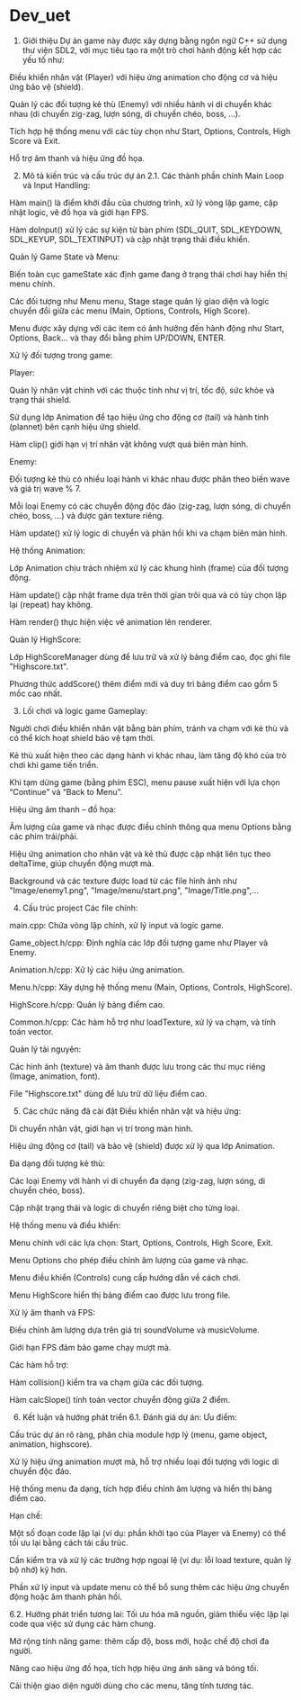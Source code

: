 # Dev_uet
1. Giới thiệu
Dự án game này được xây dựng bằng ngôn ngữ C++ sử dụng thư viện SDL2, với mục tiêu tạo ra một trò chơi hành động kết hợp các yếu tố như:

Điều khiển nhân vật (Player) với hiệu ứng animation cho động cơ và hiệu ứng bảo vệ (shield).

Quản lý các đối tượng kẻ thù (Enemy) với nhiều hành vi di chuyển khác nhau (di chuyển zig-zag, lượn sóng, di chuyển chéo, boss, ...).

Tích hợp hệ thống menu với các tùy chọn như Start, Options, Controls, High Score và Exit.

Hỗ trợ âm thanh và hiệu ứng đồ họa.

2. Mô tả kiến trúc và cấu trúc dự án
2.1. Các thành phần chính
Main Loop và Input Handling:

Hàm main() là điểm khởi đầu của chương trình, xử lý vòng lặp game, cập nhật logic, vẽ đồ họa và giới hạn FPS.

Hàm doInput() xử lý các sự kiện từ bàn phím (SDL_QUIT, SDL_KEYDOWN, SDL_KEYUP, SDL_TEXTINPUT) và cập nhật trạng thái điều khiển.

Quản lý Game State và Menu:

Biến toàn cục gameState xác định game đang ở trạng thái chơi hay hiển thị menu chính.

Các đối tượng như Menu menu, Stage stage quản lý giao diện và logic chuyển đổi giữa các menu (Main, Options, Controls, High Score).

Menu được xây dựng với các item có ảnh hưởng đến hành động như Start, Options, Back… và thay đổi bằng phím UP/DOWN, ENTER.

Xử lý đối tượng trong game:

Player:

Quản lý nhân vật chính với các thuộc tính như vị trí, tốc độ, sức khỏe và trạng thái shield.

Sử dụng lớp Animation để tạo hiệu ứng cho động cơ (tail) và hành tinh (plannet) bên cạnh hiệu ứng shield.

Hàm clip() giới hạn vị trí nhân vật không vượt quá biên màn hình.

Enemy:

Đối tượng kẻ thù có nhiều loại hành vi khác nhau được phân theo biến wave và giá trị wave % 7.

Mỗi loại Enemy có các chuyển động độc đáo (zig-zag, lượn sóng, di chuyển chéo, boss, …) và được gán texture riêng.

Hàm update() xử lý logic di chuyển và phản hồi khi va chạm biên màn hình.

Hệ thống Animation:

Lớp Animation chịu trách nhiệm xử lý các khung hình (frame) của đối tượng động.

Hàm update() cập nhật frame dựa trên thời gian trôi qua và có tùy chọn lặp lại (repeat) hay không.

Hàm render() thực hiện việc vẽ animation lên renderer.

Quản lý HighScore:

Lớp HighScoreManager dùng để lưu trữ và xử lý bảng điểm cao, đọc ghi file "Highscore.txt".

Phương thức addScore() thêm điểm mới và duy trì bảng điểm cao gồm 5 mốc cao nhất.

3. Lối chơi và logic game
Gameplay:

Người chơi điều khiển nhân vật bằng bàn phím, tránh va chạm với kẻ thù và có thể kích hoạt shield bảo vệ tạm thời.

Kẻ thù xuất hiện theo các dạng hành vi khác nhau, làm tăng độ khó của trò chơi khi game tiến triển.

Khi tạm dừng game (bằng phím ESC), menu pause xuất hiện với lựa chọn “Continue” và “Back to Menu”.

Hiệu ứng âm thanh – đồ họa:

Âm lượng của game và nhạc được điều chỉnh thông qua menu Options bằng các phím trái/phải.

Hiệu ứng animation cho nhân vật và kẻ thù được cập nhật liên tục theo deltaTime, giúp chuyển động mượt mà.

Background và các texture được load từ các file hình ảnh như "Image/enemy1.png", "Image/menu/start.png", "Image/Title.png",…

4. Cấu trúc project
Các file chính:

main.cpp: Chứa vòng lặp chính, xử lý input và logic game.

Game_object.h/cpp: Định nghĩa các lớp đối tượng game như Player và Enemy.

Animation.h/cpp: Xử lý các hiệu ứng animation.

Menu.h/cpp: Xây dựng hệ thống menu (Main, Options, Controls, HighScore).

HighScore.h/cpp: Quản lý bảng điểm cao.

Common.h/cpp: Các hàm hỗ trợ như loadTexture, xử lý va chạm, và tính toán vector.

Quản lý tài nguyên:

Các hình ảnh (texture) và âm thanh được lưu trong các thư mục riêng (Image, animation, font).

File "Highscore.txt" dùng để lưu trữ dữ liệu điểm cao.

5. Các chức năng đã cài đặt
Điều khiển nhân vật và hiệu ứng:

Di chuyển nhân vật, giới hạn vị trí trong màn hình.

Hiệu ứng động cơ (tail) và bảo vệ (shield) được xử lý qua lớp Animation.

Đa dạng đối tượng kẻ thù:

Các loại Enemy với hành vi di chuyển đa dạng (zig-zag, lượn sóng, di chuyển chéo, boss).

Cập nhật trạng thái và logic di chuyển riêng biệt cho từng loại.

Hệ thống menu và điều khiển:

Menu chính với các lựa chọn: Start, Options, Controls, High Score, Exit.

Menu Options cho phép điều chỉnh âm lượng của game và nhạc.

Menu điều khiển (Controls) cung cấp hướng dẫn về cách chơi.

Menu HighScore hiển thị bảng điểm cao được lưu trong file.

Xử lý âm thanh và FPS:

Điều chỉnh âm lượng dựa trên giá trị soundVolume và musicVolume.

Giới hạn FPS đảm bảo game chạy mượt mà.

Các hàm hỗ trợ:

Hàm collision() kiểm tra va chạm giữa các đối tượng.

Hàm calcSlope() tính toán vector chuyển động giữa 2 điểm.

6. Kết luận và hướng phát triển
6.1. Đánh giá dự án:
Ưu điểm:

Cấu trúc dự án rõ ràng, phân chia module hợp lý (menu, game object, animation, highscore).

Xử lý hiệu ứng animation mượt mà, hỗ trợ nhiều loại đối tượng với logic di chuyển độc đáo.

Hệ thống menu đa dạng, tích hợp điều chỉnh âm lượng và hiển thị bảng điểm cao.

Hạn chế:

Một số đoạn code lặp lại (ví dụ: phần khởi tạo của Player và Enemy) có thể tối ưu lại bằng cách tái cấu trúc.

Cần kiểm tra và xử lý các trường hợp ngoại lệ (ví dụ: lỗi load texture, quản lý bộ nhớ) kỹ hơn.

Phần xử lý input và update menu có thể bổ sung thêm các hiệu ứng chuyển động hoặc âm thanh phản hồi.

6.2. Hướng phát triển tương lai:
Tối ưu hóa mã nguồn, giảm thiểu việc lặp lại code qua việc sử dụng các hàm chung.

Mở rộng tính năng game: thêm cấp độ, boss mới, hoặc chế độ chơi đa người.

Nâng cao hiệu ứng đồ họa, tích hợp hiệu ứng ánh sáng và bóng tối.

Cải thiện giao diện người dùng cho các menu, tăng tính tương tác.


    
